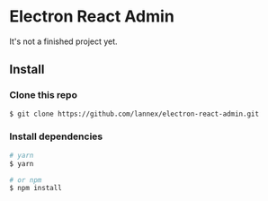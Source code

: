# Electron React Admin
It's not a finished project yet.

## Install

### Clone this repo
```bash
$ git clone https://github.com/lannex/electron-react-admin.git
```

### Install dependencies
```bash
# yarn
$ yarn

# or npm
$ npm install
```